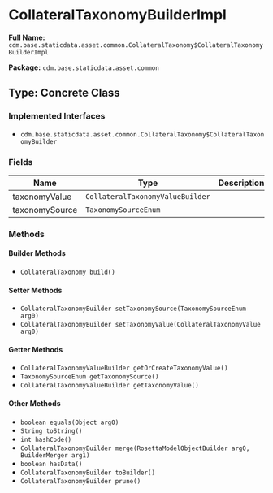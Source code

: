 # CollateralTaxonomyBuilderImpl

**Full Name:** `cdm.base.staticdata.asset.common.CollateralTaxonomy$CollateralTaxonomyBuilderImpl`

**Package:** `cdm.base.staticdata.asset.common`

## Type: Concrete Class

### Implemented Interfaces

- `cdm.base.staticdata.asset.common.CollateralTaxonomy$CollateralTaxonomyBuilder`

### Fields

| Name | Type | Description |
|------|------|-------------|
| taxonomyValue | `CollateralTaxonomyValueBuilder` |  |
| taxonomySource | `TaxonomySourceEnum` |  |

### Methods

#### Builder Methods

- `CollateralTaxonomy build()`

#### Setter Methods

- `CollateralTaxonomyBuilder setTaxonomySource(TaxonomySourceEnum arg0)`
- `CollateralTaxonomyBuilder setTaxonomyValue(CollateralTaxonomyValue arg0)`

#### Getter Methods

- `CollateralTaxonomyValueBuilder getOrCreateTaxonomyValue()`
- `TaxonomySourceEnum getTaxonomySource()`
- `CollateralTaxonomyValueBuilder getTaxonomyValue()`

#### Other Methods

- `boolean equals(Object arg0)`
- `String toString()`
- `int hashCode()`
- `CollateralTaxonomyBuilder merge(RosettaModelObjectBuilder arg0, BuilderMerger arg1)`
- `boolean hasData()`
- `CollateralTaxonomyBuilder toBuilder()`
- `CollateralTaxonomyBuilder prune()`

